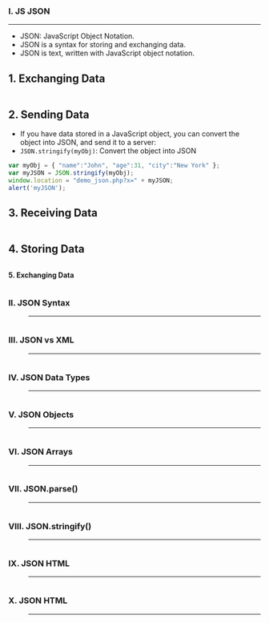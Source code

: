 ### I. JS JSON
---

- JSON: JavaScript Object Notation.
- JSON is a syntax for storing and exchanging data.
- JSON is text, written with JavaScript object notation.

**1. Exchanging Data**
---
```javascript

```

**2. Sending Data**
---
- If you have data stored in a JavaScript object, you can convert the object into JSON, and send it to a server:
- ```JSON.stringify(myObj)```: Convert the object into JSON
```javascript
var myObj = { "name":"John", "age":31, "city":"New York" };
var myJSON = JSON.stringify(myObj);
window.location = "demo_json.php?x=" + myJSON;
alert('myJSON');
```

**3. Receiving Data**
---
```javascript

```

**4. Storing Data**
---
```javascript

```

**5. Exchanging Data**

```javascript

```

### II. JSON Syntax

>****
```javascript

```

### III. JSON vs XML
>****
```javascript

```

### IV. JSON Data Types
>****
```javascript

```

### V. JSON Objects
>****
```javascript

```

### VI. JSON Arrays
>****
```javascript

```

### VII. JSON.parse()
>****
```javascript

```

### VIII. JSON.stringify()
>****
```javascript

```

### IX. JSON HTML
>****
```javascript

```

### X. JSON HTML
>****
```javascript

```
